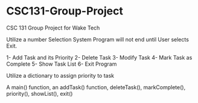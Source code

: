 # CSC131-Group-Project
CSC 131 Group Project for Wake Tech 


Utilize a number Selection System
Program will not end until User selects Exit.



1- Add Task and its Priority
2- Delete Task
3- Modify Task
4- Mark Task as Complete
5- Show Task List
6- Exit Program

Utilize a dictionary to assign priority to task 

A main() function, an addTask() function, deleteTask(), markComplete(), priority(), showList(), exit()
